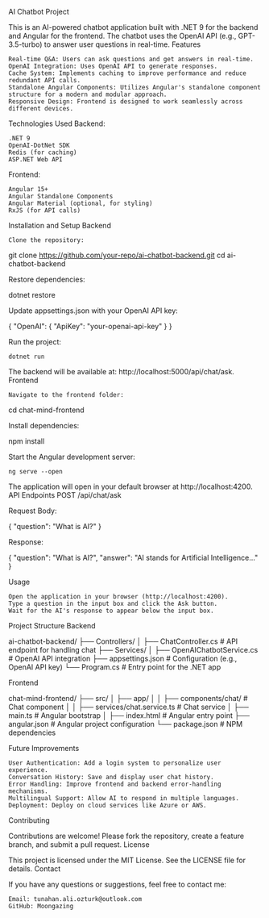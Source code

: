 AI Chatbot Project

This is an AI-powered chatbot application built with .NET 9 for the backend and Angular for the frontend. The chatbot uses the OpenAI API (e.g., GPT-3.5-turbo) to answer user questions in real-time.
Features

    Real-time Q&A: Users can ask questions and get answers in real-time.
    OpenAI Integration: Uses OpenAI API to generate responses.
    Cache System: Implements caching to improve performance and reduce redundant API calls.
    Standalone Angular Components: Utilizes Angular's standalone component structure for a modern and modular approach.
    Responsive Design: Frontend is designed to work seamlessly across different devices.

Technologies Used
Backend:

    .NET 9
    OpenAI-DotNet SDK
    Redis (for caching)
    ASP.NET Web API

Frontend:

    Angular 15+
    Angular Standalone Components
    Angular Material (optional, for styling)
    RxJS (for API calls)

Installation and Setup
Backend

    Clone the repository:

git clone https://github.com/your-repo/ai-chatbot-backend.git
cd ai-chatbot-backend

Restore dependencies:

dotnet restore

Update appsettings.json with your OpenAI API key:

{
  "OpenAI": {
    "ApiKey": "your-openai-api-key"
  }
}

Run the project:

    dotnet run

The backend will be available at: http://localhost:5000/api/chat/ask.
Frontend

    Navigate to the frontend folder:

cd chat-mind-frontend

Install dependencies:

npm install

Start the Angular development server:

    ng serve --open

The application will open in your default browser at http://localhost:4200.
API Endpoints
POST /api/chat/ask

Request Body:

{
  "question": "What is AI?"
}

Response:

{
  "question": "What is AI?",
  "answer": "AI stands for Artificial Intelligence..."
}

Usage

    Open the application in your browser (http://localhost:4200).
    Type a question in the input box and click the Ask button.
    Wait for the AI's response to appear below the input box.

Project Structure
Backend

ai-chatbot-backend/
├── Controllers/
│   ├── ChatController.cs        # API endpoint for handling chat
├── Services/
│   ├── OpenAIChatbotService.cs  # OpenAI API integration
├── appsettings.json             # Configuration (e.g., OpenAI API key)
└── Program.cs                   # Entry point for the .NET app

Frontend

chat-mind-frontend/
├── src/
│   ├── app/
│   │   ├── components/chat/      # Chat component
│   │   ├── services/chat.service.ts  # Chat service
│   ├── main.ts                   # Angular bootstrap
│   ├── index.html                # Angular entry point
├── angular.json                  # Angular project configuration
└── package.json                  # NPM dependencies

Future Improvements

    User Authentication: Add a login system to personalize user experience.
    Conversation History: Save and display user chat history.
    Error Handling: Improve frontend and backend error-handling mechanisms.
    Multilingual Support: Allow AI to respond in multiple languages.
    Deployment: Deploy on cloud services like Azure or AWS.

Contributing

Contributions are welcome! Please fork the repository, create a feature branch, and submit a pull request.
License

This project is licensed under the MIT License. See the LICENSE file for details.
Contact

If you have any questions or suggestions, feel free to contact me:

    Email: tunahan.ali.ozturk@outlook.com
    GitHub: Moongazing

